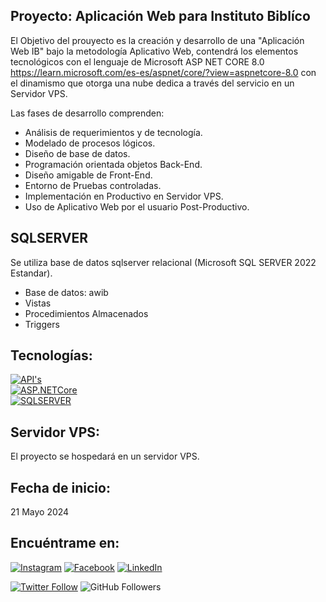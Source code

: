 ## Proyecto: Aplicación Web para Instituto Biblíco
El Objetivo del prouyecto es la creación y desarrollo de una "Aplicación Web IB" bajo la metodología Aplicativo Web, contendrá los elementos tecnológicos con el lenguaje de Microsoft ASP NET CORE 8.0 https://learn.microsoft.com/es-es/aspnet/core/?view=aspnetcore-8.0 con el dinamismo que otorga una nube dedica a través del servicio en un Servidor VPS.

Las fases de desarrollo comprenden:
-	Análisis de requerimientos y de tecnología.
-	Modelado de procesos lógicos.
-	Diseño de base de datos.
-	Programación orientada objetos Back-End.
-	Diseño amigable de Front-End.
-	Entorno de Pruebas controladas.
-	Implementación en Productivo en Servidor VPS.
-	Uso de Aplicativo Web por el usuario Post-Productivo.


## SQLSERVER
Se utiliza base de datos sqlserver relacional (Microsoft SQL SERVER 2022 Estandar).

- Base de datos: awib
- Vistas
- Procedimientos Almacenados
- Triggers

## Tecnologías:

[![API's](https://img.shields.io/badge/API's-3DDC84?style=for-the-badge&logo=API's&logoColor=white&labelColor=101010)]()
</br>
[![ASP.NETCore](https://img.shields.io/badge/ASP.NETCore-007396?style=for-the-badge&logo=ASP.NETCore&logoColor=white&labelColor=101010)]()
</br>
[![SQLSERVER](https://img.shields.io/badge/SQLSERVER-4479A1?style=for-the-badge&logo=sqlserver&logoColor=white&labelColor=101010)]()
</br> 

## Servidor VPS:
El proyecto se hospedará en un servidor VPS.

## Fecha de inicio:
21 Mayo 2024

## Encuéntrame en:

[![Instagram](https://img.shields.io/badge/Instagram-@tonyleonn-E4405F?style=for-the-badge&logo=instagram&logoColor=white&labelColor=101010)](https://instagram.com/tonyleonn)
[![Facebook](https://img.shields.io/badge/Facebook-@tonyleonnava-1877F2?style=for-the-badge&logo=facebook&logoColor=white&labelColor=101010)](https://facebook.com/tonyleonnava)
[![LinkedIn](https://img.shields.io/badge/LinkedIn-Antonio_Leon-0077B5?style=for-the-badge&logo=linkedin&logoColor=white&labelColor=101010)](https://www.linkedin.com/in/antonioleonn)

[![Twitter Follow](https://img.shields.io/twitter/follow/tonyleonn?style=social)](https://twitter.com/tonyleonn)
![GitHub Followers](https://img.shields.io/github/followers/antonioleonn?style=social)
